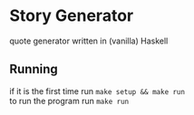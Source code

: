 # Story Generator
quote generator written in (vanilla) Haskell

## Running
if it is the first time run `make setup && make run`\
to run the program run `make run`
